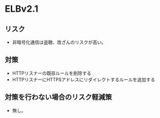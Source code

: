 # ELBv2.1

## リスク

- 非暗号化通信は盗聴、改ざんのリスクが高い。

## 対策

- HTTPリスナーの既存ルールを削除する
- HTTPリスナーにHTTPSアドレスにリダイレクトするルールを追加する

## 対策を行わない場合のリスク軽減策

- 無し。
